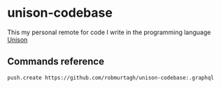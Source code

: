 # unison-codebase

This my personal remote for code I write in the programming language [Unison](https://www.unisonweb.org/)

## Commands reference

```sh
push.create https://github.com/robmurtagh/unison-codebase:.graphql
```

